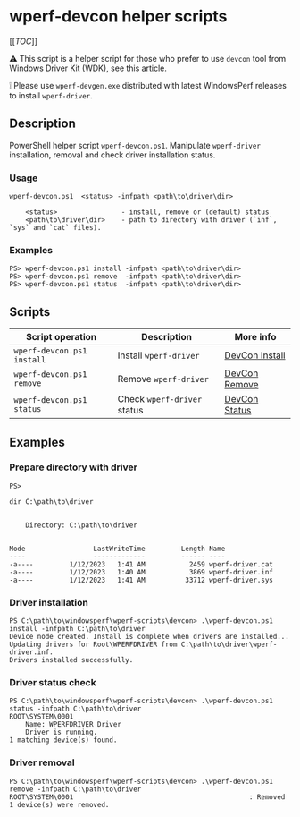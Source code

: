 # wperf-devcon helper scripts

[[_TOC_]]

:warning: This script is a helper script for those who prefer to use `devcon` tool from Windows Driver Kit (WDK), see this [article](https://learn.microsoft.com/en-us/windows-hardware/drivers/devtest/devcon#where-can-i-download-devcon).

:grey_exclamation: Please use `wperf-devgen.exe` distributed with latest WindowsPerf releases to install `wperf-driver`.

## Description

PowerShell helper script `wperf-devcon.ps1`. Manipulate `wperf-driver` installation, removal and check driver installation status.

### Usage

```
wperf-devcon.ps1  <status> -infpath <path\to\driver\dir>

    <status>                - install, remove or (default) status
    <path\to\driver\dir>    - path to directory with driver (`inf`, `sys` and `cat` files).
```

### Examples

```
PS> wperf-devcon.ps1 install -infpath <path\to\driver\dir>
PS> wperf-devcon.ps1 remove  -infpath <path\to\driver\dir>
PS> wperf-devcon.ps1 status  -infpath <path\to\driver\dir>
```

## Scripts

| Script operation           | Description                 | More info |
| -------------------------- | --------------------------- | --------- |
| `wperf-devcon.ps1 install` | Install `wperf-driver`      | [DevCon Install](https://gitlab.com/Linaro/WindowsPerf/windowsperf/-/tree/main/wperf-driver#devcon-install) |
| `wperf-devcon.ps1 remove`  | Remove `wperf-driver`       | [DevCon Remove](https://gitlab.com/Linaro/WindowsPerf/windowsperf/-/tree/main/wperf-driver#devcon-remove) |
| `wperf-devcon.ps1 status`  | Check `wperf-driver` status | [DevCon Status](https://gitlab.com/Linaro/WindowsPerf/windowsperf/-/tree/main/wperf-driver#devcon-status) |

## Examples

### Prepare directory with driver
```
PS>

dir C:\path\to\driver


    Directory: C:\path\to\driver


Mode                 LastWriteTime         Length Name
----                 -------------         ------ ----
-a----         1/12/2023   1:41 AM           2459 wperf-driver.cat
-a----         1/12/2023   1:40 AM           3869 wperf-driver.inf
-a----         1/12/2023   1:41 AM          33712 wperf-driver.sys
```

### Driver installation
```
PS C:\path\to\windowsperf\wperf-scripts\devcon> .\wperf-devcon.ps1 install -infpath C:\path\to\driver
Device node created. Install is complete when drivers are installed...
Updating drivers for Root\WPERFDRIVER from C:\path\to\driver\wperf-driver.inf.
Drivers installed successfully.
```

### Driver status check
```
PS C:\path\to\windowsperf\wperf-scripts\devcon> .\wperf-devcon.ps1 status -infpath C:\path\to\driver
ROOT\SYSTEM\0001
    Name: WPERFDRIVER Driver
    Driver is running.
1 matching device(s) found.
```

### Driver removal
```
PS C:\path\to\windowsperf\wperf-scripts\devcon> .\wperf-devcon.ps1 remove -infpath C:\path\to\driver
ROOT\SYSTEM\0001                                            : Removed
1 device(s) were removed.
```
